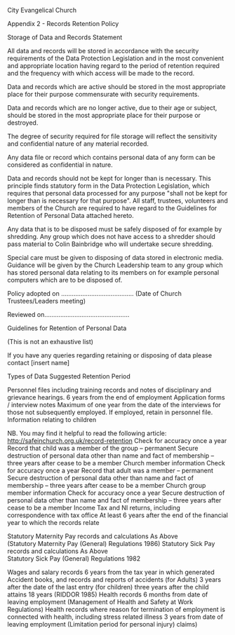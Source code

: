 ---
---

City Evangelical Church 

Appendix 2 - Records Retention Policy

Storage of Data and Records Statement

All data and records will be stored in accordance with the security requirements of the Data Protection Legislation and in the most convenient and appropriate location having regard to the period of retention required and the frequency with which access will be made to the record.

Data and records which are active should be stored in the most appropriate place for their purpose commensurate with security requirements.

Data and records which are no longer active, due to their age or subject, should be stored in the most appropriate place for their purpose or destroyed.

The degree of security required for file storage will reflect the sensitivity and confidential nature of any material recorded.

Any data file or record which contains personal data of any form can be considered as confidential in nature.

Data and records should not be kept for longer than is necessary. This principle finds statutory form in the Data Protection Legislation, which requires that personal data processed for any purpose "shall not be kept for longer than is necessary for that purpose".  All staff, trustees, volunteers and members of the Church are required to have regard to the Guidelines for Retention of Personal Data attached hereto.

Any data that is to be disposed must be safely disposed of for example by shredding.  Any group which does not have access to a shredder should pass material to Colin Bainbridge who will undertake secure shredding.

Special care must be given to disposing of data stored in electronic media.  Guidance will be given by the Church Leadership team to any group which has stored personal data relating to its members on for example personal computers which are to be disposed of.
    






Policy adopted on …………………………………..
(Date of Church Trustees/Leaders meeting)

Reviewed on…………………………………………






Guidelines for Retention of Personal Data

(This is not an exhaustive list)

If you have any queries regarding retaining or disposing of data please contact [insert name]


Types of Data                 Suggested Retention Period         
     
Personnel files
 including training records 
and notes of disciplinary 
and grievance hearings.
6 years from the end of employment
Application forms / interview notes
Maximum of one year from the date of the interviews for those not subsequently employed.  If employed, retain in personnel file.
Information relating to children

NB. You may find it helpful to read the following article:
http://safeinchurch.org.uk/record-retention
Check for accuracy once a year
Record that child was a member of the group – permanent
Secure destruction of personal data other than name and fact of membership – three years after cease to be a member
Church member information
Check for accuracy once a year
Record that adult was a member – permanent
Secure destruction of personal data other than name and fact of membership – three years after cease to be a member
Church group member information
Check for accuracy once a year
Secure destruction of personal data other than name and fact of membership – three years after cease to be a member
Income Tax and NI returns, including correspondence with tax office
At least 6 years after the end of the financial year to which the records relate     


Statutory Maternity Pay records and calculations
As Above     
(Statutory Maternity Pay (General) Regulations 1986)
Statutory Sick Pay records and calculations
As Above     
Statutory Sick Pay (General) Regulations 1982


Wages and salary records
6 years from the tax year in which generated
Accident books, and records and reports of accidents
(for Adults) 3 years after the date of the last entry 
(for children) three years after the child attains 18 years     (RIDDOR 1985)
Health records
6 months from date of leaving employment
(Management of Health and Safety at Work Regulations)
Health records where reason for termination of employment is connected with health, including stress related illness
3 years from date of leaving employment
(Limitation period for personal injury) claims)
    














